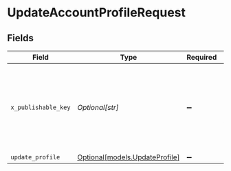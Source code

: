 # UpdateAccountProfileRequest


## Fields

| Field                                                                                                                                                                 | Type                                                                                                                                                                  | Required                                                                                                                                                              | Description                                                                                                                                                           |
| --------------------------------------------------------------------------------------------------------------------------------------------------------------------- | --------------------------------------------------------------------------------------------------------------------------------------------------------------------- | --------------------------------------------------------------------------------------------------------------------------------------------------------------------- | --------------------------------------------------------------------------------------------------------------------------------------------------------------------- |
| `x_publishable_key`                                                                                                                                                   | *Optional[str]*                                                                                                                                                       | :heavy_minus_sign:                                                                                                                                                    | The publicly viewable identifier used to identify a merchant division. This key is found in the Developer > API section of the Bolt Merchant Dashboard [RECOMMENDED]. |
| `update_profile`                                                                                                                                                      | [Optional[models.UpdateProfile]](../models/updateprofile.md)                                                                                                          | :heavy_minus_sign:                                                                                                                                                    | N/A                                                                                                                                                                   |